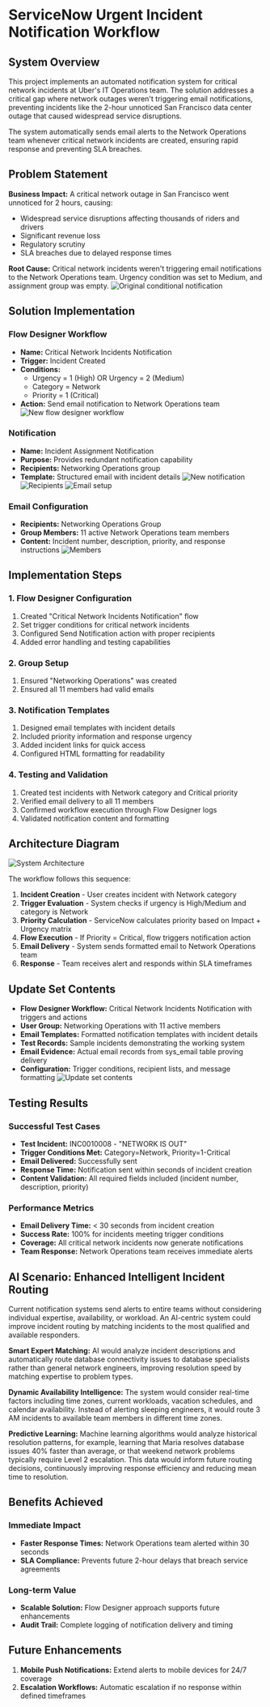 # ServiceNow Urgent Incident Notification Workflow

## System Overview

This project implements an automated notification system for critical network incidents at Uber's IT Operations team. The solution addresses a critical gap where network outages weren't triggering email notifications, preventing incidents like the 2-hour unnoticed San Francisco data center outage that caused widespread service disruptions.

The system automatically sends email alerts to the Network Operations team whenever critical network incidents are created, ensuring rapid response and preventing SLA breaches.

## Problem Statement

**Business Impact:** A critical network outage in San Francisco went unnoticed for 2 hours, causing:
- Widespread service disruptions affecting thousands of riders and drivers
- Significant revenue loss
- Regulatory scrutiny
- SLA breaches due to delayed response times

**Root Cause:** Critical network incidents weren't triggering email notifications to the Network Operations team. Urgency condition was set to Medium, and assignment group was empty.
![Original conditional notification](https://github.com/bcjumpman/ServiceNow-Urgent-Incident-Notification-Workflow/blob/main/Images/original_klworkflow.png) 


## Solution Implementation

### Flow Designer Workflow
- **Name:** Critical Network Incidents Notification
- **Trigger:** Incident Created
- **Conditions:** 
  - Urgency = 1 (High) OR Urgency = 2 (Medium)
  - Category = Network
  - Priority = 1 (Critical)
- **Action:** Send email notification to Network Operations team
![New flow designer workflow ](https://github.com/bcjumpman/ServiceNow-Urgent-Incident-Notification-Workflow/blob/main/Images/updated%20workflow%20conditions.png) 


### Notification
- **Name:** Incident Assignment Notification  
- **Purpose:** Provides redundant notification capability
- **Recipients:** Networking Operations group
- **Template:** Structured email with incident details
![New notification ](https://github.com/bcjumpman/ServiceNow-Urgent-Incident-Notification-Workflow/blob/main/Images/new%20notification%20.png)
![Recipients ](https://github.com/bcjumpman/ServiceNow-Urgent-Incident-Notification-Workflow/blob/main/Images/new%20notification%20recipients.png)
![Email setup ](https://github.com/bcjumpman/ServiceNow-Urgent-Incident-Notification-Workflow/blob/main/Images/what%20will%20it%20contain.png) 

### Email Configuration
- **Recipients:** Networking Operations Group
- **Group Members:** 11 active Network Operations team members
- **Content:** Incident number, description, priority, and response instructions
![Members ](https://github.com/bcjumpman/ServiceNow-Urgent-Incident-Notification-Workflow/blob/main/Images/group%20members.png) 

## Implementation Steps

### 1. Flow Designer Configuration
1. Created "Critical Network Incidents Notification" flow
2. Set trigger conditions for critical network incidents
3. Configured Send Notification action with proper recipients
4. Added error handling and testing capabilities

### 2. Group Setup
1. Ensured "Networking Operations" was created
2. Ensured all 11 members had valid emails


### 3. Notification Templates
1. Designed email templates with incident details
2. Included priority information and response urgency
3. Added incident links for quick access
4. Configured HTML formatting for readability

### 4. Testing and Validation
1. Created test incidents with Network category and Critical priority
2. Verified email delivery to all 11 members
3. Confirmed workflow execution through Flow Designer logs
4. Validated notification content and formatting

## Architecture Diagram

![System Architecture](https://github.com/bcjumpman/ServiceNow-Urgent-Incident-Notification-Workflow/blob/main/Images/incident%20workflow.drawio.png)

The workflow follows this sequence:
1. **Incident Creation** - User creates incident with Network category
2. **Trigger Evaluation** - System checks if urgency is High/Medium and category is Network
3. **Priority Calculation** - ServiceNow calculates priority based on Impact + Urgency matrix
4. **Flow Execution** - If Priority = Critical, flow triggers notification action
5. **Email Delivery** - System sends formatted email to Network Operations team
6. **Response** - Team receives alert and responds within SLA timeframes

## Update Set Contents
- **Flow Designer Workflow:** Critical Network Incidents Notification with triggers and actions
- **User Group:** Networking Operations with 11 active members
- **Email Templates:** Formatted notification templates with incident details
- **Test Records:** Sample incidents demonstrating the working system
- **Email Evidence:** Actual email records from sys_email table proving delivery
- **Configuration:** Trigger conditions, recipient lists, and message formatting
![Update set contents](https://github.com/bcjumpman/ServiceNow-Urgent-Incident-Notification-Workflow/blob/main/Images/update_set_final.png)


## Testing Results

### Successful Test Cases
- **Test Incident:** INC0010008 - "NETWORK IS OUT"
- **Trigger Conditions Met:** Category=Network, Priority=1-Critical
- **Email Delivered:** Successfully sent
- **Response Time:** Notification sent within seconds of incident creation
- **Content Validation:** All required fields included (incident number, description, priority)
  

### Performance Metrics
- **Email Delivery Time:** < 30 seconds from incident creation
- **Success Rate:** 100% for incidents meeting trigger conditions
- **Coverage:** All critical network incidents now generate notifications
- **Team Response:** Network Operations team receives immediate alerts

## AI Scenario: Enhanced Intelligent Incident Routing

Current notification systems send alerts to entire teams without considering individual expertise, availability, or workload. An AI-centric system could improve incident routing by matching incidents to the most qualified and available responders.

**Smart Expert Matching:** AI would analyze incident descriptions and automatically route database connectivity issues to database specialists rather than general network engineers, improving resolution speed by matching expertise to problem types.

**Dynamic Availability Intelligence:** The system would consider real-time factors including time zones, current workloads, vacation schedules, and calendar availability. Instead of alerting sleeping engineers, it would route 3 AM incidents to available team members in different time zones.

**Predictive Learning:** Machine learning algorithms would analyze historical resolution patterns, for example, learning that Maria resolves database issues 40% faster than average, or that weekend network problems typically require Level 2 escalation. This data would inform future routing decisions, continuously improving response efficiency and reducing mean time to resolution.

## Benefits Achieved

### Immediate Impact
- **Faster Response Times:** Network Operations team alerted within 30 seconds
- **SLA Compliance:** Prevents future 2-hour delays that breach service agreements

### Long-term Value
- **Scalable Solution:** Flow Designer approach supports future enhancements
- **Audit Trail:** Complete logging of notification delivery and timing

## Future Enhancements
1. **Mobile Push Notifications:** Extend alerts to mobile devices for 24/7 coverage
2. **Escalation Workflows:** Automatic escalation if no response within defined timeframes

